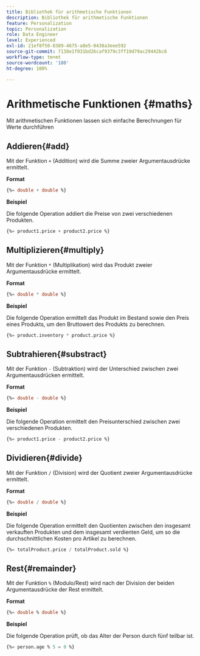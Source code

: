 ```yaml
---
title: Bibliothek für arithmetische Funktionen
description: Bibliothek für arithmetische Funktionen
feature: Personalization
topic: Personalization
role: Data Engineer
level: Experienced
exl-id: 21ef8f50-8389-4675-a8e5-0438a3eee592
source-git-commit: 7138e1f031bd26caf9379c3ff19d79ac29442bc6
workflow-type: tm+mt
source-wordcount: '180'
ht-degree: 100%

---
```


# Arithmetische Funktionen  {#maths}

Mit arithmetischen Funktionen lassen sich einfache Berechnungen für Werte durchführen

## Addieren{#add}

Mit der Funktion `+` (Addition) wird die Summe zweier Argumentausdrücke ermittelt.

**Format**

```sql
{%= double + double %}
```

**Beispiel**

Die folgende Operation addiert die Preise von zwei verschiedenen Produkten.

```sql
{%= product1.price + product2.price %}
```

## Multiplizieren{#multiply}

Mit der Funktion `*` (Multiplikation) wird das Produkt zweier Argumentausdrücke ermittelt.

**Format**

```sql
{%= double * double %}
```

**Beispiel**

Die folgende Operation ermittelt das Produkt im Bestand sowie den Preis eines Produkts, um den Bruttowert des Produkts zu berechnen.

```sql
{%= product.inventory * product.price %}
```

## Subtrahieren{#substract}

Mit der Funktion `-` (Subtraktion) wird der Unterschied zwischen zwei Argumentausdrücken ermittelt.

**Format**

```sql
{%= double - double %}
```

**Beispiel**

Die folgende Operation ermittelt den Preisunterschied zwischen zwei verschiedenen Produkten.

```sql
{%= product1.price - product2.price %}
```

## Dividieren{#divide}

Mit der Funktion `/` (Division) wird der Quotient zweier Argumentausdrücke ermittelt.

**Format**

```sql
{%= double / double %}
```

**Beispiel**

Die folgende Operation ermittelt den Quotienten zwischen den insgesamt verkauften Produkten und dem insgesamt verdienten Geld, um so die durchschnittlichen Kosten pro Artikel zu berechnen.

```sql
{%= totalProduct.price / totalProduct.sold %}
```

## Rest{#remainder}

Mit der Funktion `%` (Modulo/Rest) wird nach der Division der beiden Argumentausdrücke der Rest ermittelt.

**Format**

```sql
{%= double % double %}
```

**Beispiel**

Die folgende Operation prüft, ob das Alter der Person durch fünf teilbar ist.

```sql
{%= person.age % 5 = 0 %}
```
